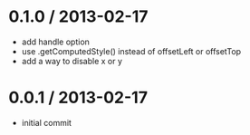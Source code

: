 
0.1.0 / 2013-02-17 
==================

  * add handle option
  * use .getComputedStyle() instead of offsetLeft or offsetTop
  * add a way to disable x or y

0.0.1 / 2013-02-17 
==================

  * initial commit

